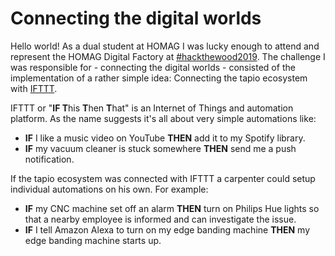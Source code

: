 # Connecting the digital worlds

Hello world! As a dual student at HOMAG I was lucky enough to attend and represent the HOMAG Digital Factory at [#hackthewood2019](http://www.hackthewood.com).
The challenge I was responsible for - connecting the digital worlds - consisted of the implementation of a rather simple idea:
Connecting the tapio ecosystem with [IFTTT](https://ifttt.com/).

IFTTT or "**IF T**his **T**hen **T**hat" is an Internet of Things and automation platform.
As the name suggests it's all about very simple automations like:

* **IF** I like a music video on YouTube **THEN** add it to my Spotify library.
* **IF** my vacuum cleaner is stuck somewhere **THEN** send me a push notification.

If the tapio ecosystem was connected with IFTTT a carpenter could setup individual automations on his own. For example:

* **IF** my CNC machine set off an alarm **THEN** turn on Philips Hue lights so that a nearby employee is informed and can investigate the issue.
* **IF** I tell Amazon Alexa to turn on my edge banding machine **THEN** my edge banding machine starts up.